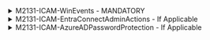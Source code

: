 <details><summary>M2131-ICAM-WinEvents - MANDATORY</summary>
<p>
   
**Disclaimer - SecurityEvents tables is used primarily because UEBA leverages only this table.

1. Add Windows Security Events via AMA from Content Hub.
2. Open Windows Security Events via AMA from Data Connectors blade within Sentinel.
3. Click, "Create data collection rule". Enter the name you see as titled.
![](https://github.com/Cyberlorians/M-21-31/blob/main/Images/ICAMWinevent01.png)

5. Add Windows Domain Controllers and Member Servers
![](https://github.com/Cyberlorians/M-21-31/blob/main/Images/ICAMWinevent02.png)

6. Collect "custom" and enter the data located at [M2131-ICAM-WinEvents](https://github.com/Cyberlorians/M-21-31/blob/main/EL0/Identity/M2131-ICAM-WinEvents.md)
![](https://github.com/Cyberlorians/M-21-31/blob/main/Images/ICAMWinevent03.png)

7. Review & Create.   
![](https://github.com/Cyberlorians/M-21-31/blob/main/Images/ICAMWinevent04.png)

9. Review the DCR was created.
![](https://github.com/Cyberlorians/M-21-31/blob/main/Images/ICAMWinevent05.png)
</p>
</details>


<details><summary>M2131-ICAM-EntraConnectAdminActions - If Applicable</summary>
<p>

1. Deploy a [custom template](https://learn.microsoft.com/en-us/azure/azure-resource-manager/templates/quickstart-create-templates-use-the-portal#edit-and-deploy-the-template)

2. Grab the [M2131-ICAM-EntraConnectAdminActions](https://github.com/Cyberlorians/M-21-31/blob/main/EL0/Identity/M2131-ICAM-EntraConnectAdminActions.json) & paste into the deployment.

3. Configure Project Details as follows
![](https://github.com/Cyberlorians/M-21-31/blob/main/Images/m2131-ICAM-Entra.png)
   1. Subscription - where the DCR will reside.
   2. Resource Group - where DCR Will reside.
   3. Region - where DCR will reside.
   4. Data Collection Rull Name - will be hardcoded already and aligned to naming scructure.
   5. Location - this is the region of the LogA instance. You can find the exact region under the JSON [resourceId](https://github.com/Cyberlorians/M-21-31/blob/main/Images/LogAResourceId.png) of the LogA workspace.
   6. Workspace Region Id - this is the LogA JSON [resourceId](https://github.com/Cyberlorians/M-21-31/blob/main/Images/LogAResourceId.png) of the LogA workspace.


</p>
</details>

<details><summary>M2131-ICAM-AzureADPasswordProtection - If Applicable</summary>
<p>

1. Deploy a [custom template](https://learn.microsoft.com/en-us/azure/azure-resource-manager/templates/quickstart-create-templates-use-the-portal#edit-and-deploy-the-template)

2. Grab the [M2131-ICAM-AzureADPasswordProtection](https://github.com/Cyberlorians/M-21-31/blob/main/EL0/Identity/M2131-ICAM-AzureADPasswordProtection.json) & paste into the deployment.

3. Configure Project Details as follows
![](https://github.com/Cyberlorians/M-21-31/blob/main/Images/m2131-ICAM-Entra.png)
   1. Subscription - where the DCR will reside.
   2. Resource Group - where DCR Will reside.
   3. Region - where DCR will reside.
   4. Data Collection Rull Name - will be hardcoded already and aligned to naming scructure.
   5. Location - this is the region of the LogA instance. You can find the exact region under the JSON [resourceId](https://github.com/Cyberlorians/M-21-31/blob/main/Images/LogAResourceId.png) of the LogA workspace.
   6. Workspace Region Id - this is the LogA JSON [resourceId](https://github.com/Cyberlorians/M-21-31/blob/main/Images/LogAResourceId.png) of the LogA workspace.
</p>
</details>
